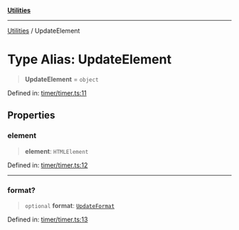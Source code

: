 [**Utilities**](../README.md)

***

[Utilities](../README.md) / UpdateElement

# Type Alias: UpdateElement

> **UpdateElement** = `object`

Defined in: [timer/timer.ts:11](https://github.com/noobiept/utilities/blob/786efe35015e1a6c21914057e8b0d5fc10429d8e/source/timer/timer.ts#L11)

## Properties

### element

> **element**: `HTMLElement`

Defined in: [timer/timer.ts:12](https://github.com/noobiept/utilities/blob/786efe35015e1a6c21914057e8b0d5fc10429d8e/source/timer/timer.ts#L12)

***

### format?

> `optional` **format**: [`UpdateFormat`](UpdateFormat.md)

Defined in: [timer/timer.ts:13](https://github.com/noobiept/utilities/blob/786efe35015e1a6c21914057e8b0d5fc10429d8e/source/timer/timer.ts#L13)
